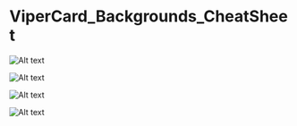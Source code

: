 # ViperCard_Backgrounds_CheatSheet


![Alt text](https://i.imgur.com/PLVRxXj.jpg "ViperCard_Background_CheatSheet")

![Alt text](https://i.imgur.com/S8NyJ4p.jpg "ViperCard_Background_CheatSheet")

![Alt text](https://i.imgur.com/gL06Fnk.jpg")

![Alt text](https://i.imgur.com/EilZbAG.jpg "ViperCard_Background_CheatSheet")

